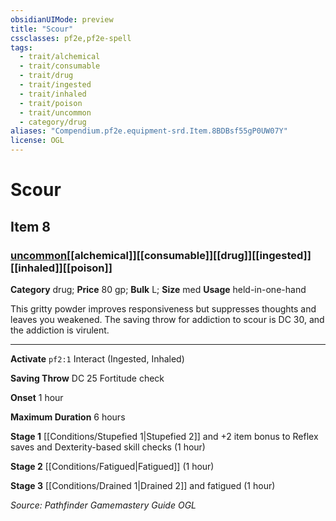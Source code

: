 ```yaml
---
obsidianUIMode: preview
title: "Scour"
cssclasses: pf2e,pf2e-spell
tags:
  - trait/alchemical
  - trait/consumable
  - trait/drug
  - trait/ingested
  - trait/inhaled
  - trait/poison
  - trait/uncommon
  - category/drug
aliases: "Compendium.pf2e.equipment-srd.Item.8BDBsf55gP0UW07Y"
license: OGL
---
```

# Scour
## Item 8
### [uncommon](uncommon "Uncommon Rarity Trait")[[alchemical]][[consumable]][[drug]][[ingested]][[inhaled]][[poison]]

**Category** drug; 
**Price** 80 gp; 
**Bulk** L; **Size** med
**Usage** held-in-one-hand

This gritty powder improves responsiveness but suppresses thoughts and leaves you weakened. The saving throw for addiction to scour is DC 30, and the addiction is virulent.

* * *

**Activate** `pf2:1` Interact (Ingested, Inhaled)

**Saving Throw** DC 25 Fortitude check

**Onset** 1 hour

**Maximum Duration** 6 hours

**Stage 1** [[Conditions/Stupefied 1|Stupefied 2]] and +2 item bonus to Reflex saves and Dexterity-based skill checks (1 hour)

**Stage 2** [[Conditions/Fatigued|Fatigued]] (1 hour)

**Stage 3** [[Conditions/Drained 1|Drained 2]] and fatigued (1 hour)

*Source: Pathfinder Gamemastery Guide*
*OGL*